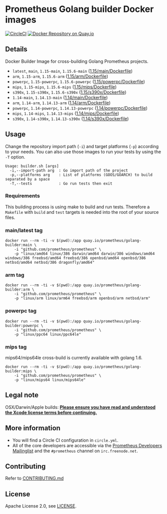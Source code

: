 # Prometheus Golang builder Docker images

[![CircleCI](https://circleci.com/gh/prometheus/golang-builder/tree/master.svg?style=shield)][circleci]
[![Docker Repository on Quay.io](https://quay.io/repository/prometheus/golang-builder/status)][quayio]

## Details

Docker Builder Image for cross-building Golang Prometheus projects.

- `latest`, `main`, `1.15-main`, `1.15.6-main` ([1.15/main/Dockerfile](1.15/main/Dockerfile))
- `arm`, `1.15-arm`, `1.15.6-arm` ([1.15/arm/Dockerfile](1.15/arm/Dockerfile))
- `powerpc`, `1.15-powerpc`, `1.15.6-powerpc` ([1.15/powerpc/Dockerfile](1.15/powerpc/Dockerfile))
- `mips`, `1.15-mips`, `1.15.6-mips` ([1.15/mips/Dockerfile](1.15/mips/Dockerfile))
- `s390x`, `1.15-s390x`, `1.15.6-s390x` ([1.15/s390x/Dockerfile](1.15/s390x/Dockerfile))
- `1.14-main`, `1.14.13-main` ([1.14/main/Dockerfile](1.14/main/Dockerfile))
- `arm`, `1.14-arm`, `1.14.13-arm` ([1.14/arm/Dockerfile](1.14/arm/Dockerfile))
- `powerpc`, `1.14-powerpc`, `1.14.13-powerpc` ([1.14/powerpc/Dockerfile](1.14/powerpc/Dockerfile))
- `mips`, `1.14-mips`, `1.14.13-mips` ([1.14/mips/Dockerfile](1.14/mips/Dockerfile))
- `s390x`, `1.14-s390x`, `1.14.13-s390x` ([1.14/s390x/Dockerfile](1.14/s390x/Dockerfile))

## Usage

Change the repository import path (`-i`) and target platforms (`-p`) according to your needs.
You can also use those images to run your tests by using the `-T` option.

```
Usage: builder.sh [args]
  -i,--import-path arg  : Go import path of the project
  -p,--platforms arg    : List of platforms (GOOS/GOARCH) to build separated by a space
  -T,--tests            : Go run tests then exit
```

### Requirements

This building process is using make to build and run tests.
Therefore a `Makefile` with `build` and `test` targets is needed into the root of your source files.

### main/latest tag

```
docker run --rm -ti -v $(pwd):/app quay.io/prometheus/golang-builder:main \
    -i "github.com/prometheus/prometheus" \
    -p "linux/amd64 linux/386 darwin/amd64 darwin/386 windows/amd64 windows/386 freebsd/amd64 freebsd/386 openbsd/amd64 openbsd/386 netbsd/amd64 netbsd/386 dragonfly/amd64"
```

### arm tag

```
docker run --rm -ti -v $(pwd):/app quay.io/prometheus/golang-builder:arm \
    -i "github.com/prometheus/prometheus" \
    -p "linux/arm linux/arm64 freebsd/arm openbsd/arm netbsd/arm"
```

### powerpc tag

```
docker run --rm -ti -v $(pwd):/app quay.io/prometheus/golang-builder:powerpc \
    -i "github.com/prometheus/prometheus" \
    -p "linux/ppc64 linux/ppc64le"
```

### mips tag

mips64/mips64le cross-build is currently available with golang 1.6.

```
docker run --rm -ti -v $(pwd):/app quay.io/prometheus/golang-builder:mips \
    -i "github.com/prometheus/prometheus" \
    -p "linux/mips64 linux/mips64le"
```

## Legal note

OSX/Darwin/Apple builds:
**[Please ensure you have read and understood the Xcode license
   terms before continuing.](https://www.apple.com/legal/sla/docs/xcode.pdf)**

## More information

  * You will find a Circle CI configuration in `circle.yml`.
  * All of the core developers are accessible via the [Prometheus Developers Mailinglist](https://groups.google.com/forum/?fromgroups#!forum/prometheus-developers) and the `#prometheus` channel on `irc.freenode.net`.

## Contributing

Refer to [CONTRIBUTING.md](CONTRIBUTING.md)

## License

Apache License 2.0, see [LICENSE](LICENSE).

[quayio]: https://quay.io/repository/prometheus/golang-builder
[circleci]: https://circleci.com/gh/prometheus/golang-builder

